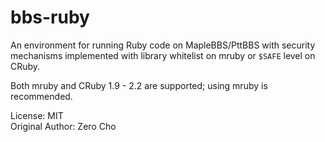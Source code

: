 # bbs-ruby

An environment for running Ruby code on MapleBBS/PttBBS with security mechanisms implemented with library whitelist on mruby or `$SAFE` level on CRuby.

Both mruby and CRuby 1.9 - 2.2 are supported; using mruby is recommended.

License: MIT\
Original Author: Zero Cho

